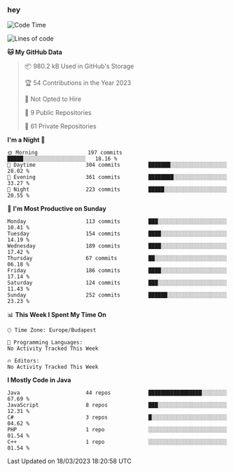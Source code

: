 ### hey

<!--START_SECTION:waka-->
![Code Time](http://img.shields.io/badge/Code%20Time-884%20hrs%2054%20mins-blue)

![Lines of code](https://img.shields.io/badge/From%20Hello%20World%20I%27ve%20Written-812.0%20thousand%20lines%20of%20code-blue)

**🐱 My GitHub Data** 

> 📦 980.2 kB Used in GitHub's Storage 
 > 
> 🏆 54 Contributions in the Year 2023
 > 
> 🚫 Not Opted to Hire
 > 
> 📜 9 Public Repositories 
 > 
> 🔑 61 Private Repositories 
 > 
**I'm a Night 🦉** 

```text
🌞 Morning                197 commits         █████░░░░░░░░░░░░░░░░░░░░   18.16 % 
🌆 Daytime                304 commits         ███████░░░░░░░░░░░░░░░░░░   28.02 % 
🌃 Evening                361 commits         ████████░░░░░░░░░░░░░░░░░   33.27 % 
🌙 Night                  223 commits         █████░░░░░░░░░░░░░░░░░░░░   20.55 % 
```
📅 **I'm Most Productive on Sunday** 

```text
Monday                   113 commits         ███░░░░░░░░░░░░░░░░░░░░░░   10.41 % 
Tuesday                  154 commits         ████░░░░░░░░░░░░░░░░░░░░░   14.19 % 
Wednesday                189 commits         ████░░░░░░░░░░░░░░░░░░░░░   17.42 % 
Thursday                 67 commits          ██░░░░░░░░░░░░░░░░░░░░░░░   06.18 % 
Friday                   186 commits         ████░░░░░░░░░░░░░░░░░░░░░   17.14 % 
Saturday                 124 commits         ███░░░░░░░░░░░░░░░░░░░░░░   11.43 % 
Sunday                   252 commits         ██████░░░░░░░░░░░░░░░░░░░   23.23 % 
```


📊 **This Week I Spent My Time On** 

```text
🕑︎ Time Zone: Europe/Budapest

💬 Programming Languages: 
No Activity Tracked This Week

🔥 Editors: 
No Activity Tracked This Week
```

**I Mostly Code in Java** 

```text
Java                     44 repos            █████████████████░░░░░░░░   67.69 % 
JavaScript               8 repos             ███░░░░░░░░░░░░░░░░░░░░░░   12.31 % 
C#                       3 repos             █░░░░░░░░░░░░░░░░░░░░░░░░   04.62 % 
PHP                      1 repo              ░░░░░░░░░░░░░░░░░░░░░░░░░   01.54 % 
C++                      1 repo              ░░░░░░░░░░░░░░░░░░░░░░░░░   01.54 % 
```




 Last Updated on 18/03/2023 18:20:58 UTC
<!--END_SECTION:waka-->
